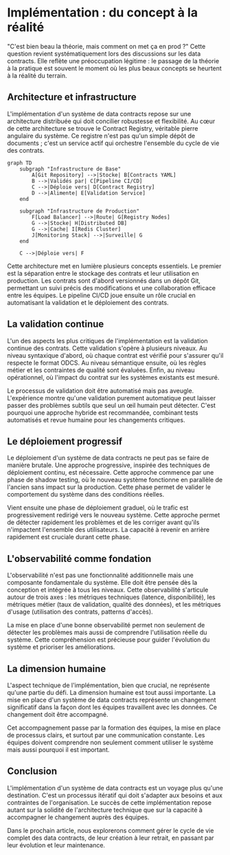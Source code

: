 # Implémentation : du concept à la réalité

"C'est bien beau la théorie, mais comment on met ça en prod ?" Cette question revient systématiquement lors des discussions sur les data contracts. Elle reflète une préoccupation légitime : le passage de la théorie à la pratique est souvent le moment où les plus beaux concepts se heurtent à la réalité du terrain.

## Architecture et infrastructure

L'implémentation d'un système de data contracts repose sur une architecture distribuée qui doit concilier robustesse et flexibilité. Au cœur de cette architecture se trouve le Contract Registry, véritable pierre angulaire du système. Ce registre n'est pas qu'un simple dépôt de documents ; c'est un service actif qui orchestre l'ensemble du cycle de vie des contrats.

```mermaid
graph TD
    subgraph "Infrastructure de Base"
        A[Git Repository] -->|Stocke| B[Contracts YAML]
        B -->|Validés par| C[Pipeline CI/CD]
        C -->|Déploie vers| D[Contract Registry]
        D -->|Alimente| E[Validation Service]
    end
    
    subgraph "Infrastructure de Production"
        F[Load Balancer] -->|Route| G[Registry Nodes]
        G -->|Stocke| H[Distributed DB]
        G -->|Cache| I[Redis Cluster]
        J[Monitoring Stack] -->|Surveille| G
    end
    
    C -->|Déploie vers| F
```

Cette architecture met en lumière plusieurs concepts essentiels. Le premier est la séparation entre le stockage des contrats et leur utilisation en production. Les contrats sont d'abord versionnés dans un dépôt Git, permettant un suivi précis des modifications et une collaboration efficace entre les équipes. Le pipeline CI/CD joue ensuite un rôle crucial en automatisant la validation et le déploiement des contrats.

## La validation continue

L'un des aspects les plus critiques de l'implémentation est la validation continue des contrats. Cette validation s'opère à plusieurs niveaux. Au niveau syntaxique d'abord, où chaque contrat est vérifié pour s'assurer qu'il respecte le format ODCS. Au niveau sémantique ensuite, où les règles métier et les contraintes de qualité sont évaluées. Enfin, au niveau opérationnel, où l'impact du contrat sur les systèmes existants est mesuré.

Le processus de validation doit être automatisé mais pas aveugle. L'expérience montre qu'une validation purement automatique peut laisser passer des problèmes subtils que seul un œil humain peut détecter. C'est pourquoi une approche hybride est recommandée, combinant tests automatisés et revue humaine pour les changements critiques.

## Le déploiement progressif

Le déploiement d'un système de data contracts ne peut pas se faire de manière brutale. Une approche progressive, inspirée des techniques de déploiement continu, est nécessaire. Cette approche commence par une phase de shadow testing, où le nouveau système fonctionne en parallèle de l'ancien sans impact sur la production. Cette phase permet de valider le comportement du système dans des conditions réelles.

Vient ensuite une phase de déploiement graduel, où le trafic est progressivement redirigé vers le nouveau système. Cette approche permet de détecter rapidement les problèmes et de les corriger avant qu'ils n'impactent l'ensemble des utilisateurs. La capacité à revenir en arrière rapidement est cruciale durant cette phase.

## L'observabilité comme fondation

L'observabilité n'est pas une fonctionnalité additionnelle mais une composante fondamentale du système. Elle doit être pensée dès la conception et intégrée à tous les niveaux. Cette observabilité s'articule autour de trois axes : les métriques techniques (latence, disponibilité), les métriques métier (taux de validation, qualité des données), et les métriques d'usage (utilisation des contrats, patterns d'accès).

La mise en place d'une bonne observabilité permet non seulement de détecter les problèmes mais aussi de comprendre l'utilisation réelle du système. Cette compréhension est précieuse pour guider l'évolution du système et prioriser les améliorations.

## La dimension humaine

L'aspect technique de l'implémentation, bien que crucial, ne représente qu'une partie du défi. La dimension humaine est tout aussi importante. La mise en place d'un système de data contracts représente un changement significatif dans la façon dont les équipes travaillent avec les données. Ce changement doit être accompagné.

Cet accompagnement passe par la formation des équipes, la mise en place de processus clairs, et surtout par une communication constante. Les équipes doivent comprendre non seulement comment utiliser le système mais aussi pourquoi il est important.

## Conclusion

L'implémentation d'un système de data contracts est un voyage plus qu'une destination. C'est un processus itératif qui doit s'adapter aux besoins et aux contraintes de l'organisation. Le succès de cette implémentation repose autant sur la solidité de l'architecture technique que sur la capacité à accompagner le changement auprès des équipes.

Dans le prochain article, nous explorerons comment gérer le cycle de vie complet des data contracts, de leur création à leur retrait, en passant par leur évolution et leur maintenance.